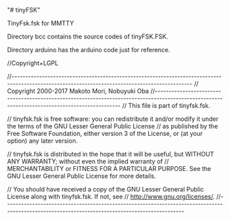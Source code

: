 "# tinyFSK" 


TinyFsk.fsk for MMTTY

Directory bcc contains the source codes of tinyFSK.FSK.

Directory arduino has the arduino code just for reference.

//Copyright+LGPL

//----------------------------------------------------------------------------------------------------------------------------------------------- // Copyright 2000-2017 Makoto Mori, Nobuyuki Oba //----------------------------------------------------------------------------------------------------------------------------------------------- // This file is part of tinyfsk.fsk.

// tinyfsk.fsk is free software: you can redistribute it and/or modify it under the terms of the GNU Lesser General Public License // as published by the Free Software Foundation, either version 3 of the License, or (at your option) any later version.

// tinyfsk.fsk is distributed in the hope that it will be useful, but WITHOUT ANY WARRANTY; without even the implied warranty of // MERCHANTABILITY or FITNESS FOR A PARTICULAR PURPOSE. See the GNU Lesser General Public License for more details.

// You should have received a copy of the GNU Lesser General Public License along with tinyfsk.fsk. If not, see // http://www.gnu.org/licenses/. //-----------------------------------------------------------------------------------------------------------------------------------------------
